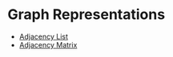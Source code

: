 # Graph Representations

- [Adjacency List](https://www.programiz.com/dsa/graph-adjacency-list)
- [Adjacency Matrix](https://www.programiz.com/dsa/graph-adjacency-matrix)
